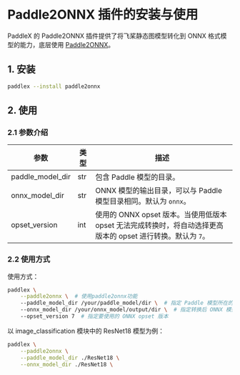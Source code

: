 
# Paddle2ONNX 插件的安装与使用

PaddleX 的 Paddle2ONNX 插件提供了将飞桨静态图模型转化到 ONNX 格式模型的能力，底层使用 [Paddle2ONNX](https://github.com/PaddlePaddle/Paddle2ONNX)。

## 1. 安装

```bash
paddlex --install paddle2onnx
```

## 2. 使用

### 2.1 参数介绍

<table>
    <thead>
        <tr>
            <th>参数</th>
            <th>类型</th>
            <th>描述</th>
        </tr>
    </thead>
    <tbody>
        <tr>
            <td>paddle_model_dir</td>
            <td>str</td>
            <td>包含 Paddle 模型的目录。</td>
        </tr>
        <tr>
            <td>onnx_model_dir</td>
            <td>str</td>
            <td>ONNX 模型的输出目录，可以与 Paddle 模型目录相同。默认为 <code>onnx</code>。</td>
        </tr>
        <tr>
            <td>opset_version</td>
            <td>int</td>
            <td>使用的 ONNX opset 版本。当使用低版本 opset 无法完成转换时，将自动选择更高版本的 opset 进行转换。默认为 <code>7</code>。</td>
        </tr>
    </tbody>
</table>

### 2.2 使用方式

使用方式：

```bash
paddlex \
    --paddle2onnx \  # 使用paddle2onnx功能
    --paddle_model_dir /your/paddle_model/dir \  # 指定 Paddle 模型所在的目录
    --onnx_model_dir /your/onnx_model/output/dir \  # 指定转换后 ONNX 模型的输出目录
    --opset_version 7  # 指定要使用的 ONNX opset 版本
```

以 image_classification 模块中的 ResNet18 模型为例：

```bash
paddlex \
    --paddle2onnx \
    --paddle_model_dir ./ResNet18 \
    --onnx_model_dir ./ResNet18 \
```
